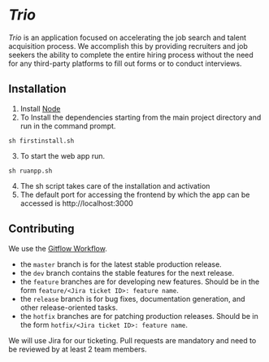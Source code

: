 # *Trio*

*Trio* is an application focused on accelerating the job search and talent acquisition process. We accomplish this by providing recruiters and job seekers the ability to complete the entire hiring process without the need for any third-party platforms to fill out forms or to conduct interviews.

## Installation
1. Install [Node](https://nodejs.org/en/download/current/)
2. To Install the dependencies starting from the main project directory and run in the command prompt.
```
sh firstinstall.sh
```
3. To start the web app run.
```
sh ruanpp.sh
```
4. The sh script takes care of the installation and activation
5. The default port  for accessing the frontend by which the app can be accessed is http://localhost:3000

## Contributing
We use the [Gitflow Workflow](https://www.atlassian.com/git/tutorials/comparing-workflows/gitflow-workflow).
- the ```master``` branch is for the latest stable production release.
- the ```dev``` branch contains the stable features for the next release.
- the ```feature``` branches are for developing new features. Should be in the form ```feature/<Jira ticket ID>: feature name```.
- the ```release``` branch is for bug fixes, documentation generation, and other release-oriented tasks.
- the ```hotfix``` branches are for patching production releases. Should be in the form ```hotfix/<Jira ticket ID>: feature name```.

We will use Jira for our ticketing. Pull requests are mandatory and need to be reviewed by at least 2 team members.
